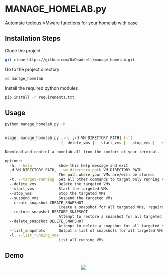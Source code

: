 
# MANAGE_HOMELAB.py

Automate tedious VMware functions for your homelab with ease


## Installation Steps

Clone the project

```bash
git clone https://github.com/0xDeadcell/manage_homelab.git
```

Go to the project directory

```bash
cd manage_homelab
```

Install the required python modules

```bash
pip install -r requirements.txt
```

## Usage

```bash
python manage_homelab.py -h


usage: manage_homelab.py [-h] [-d VM_DIRECTORY_PATH] [-t]
                         (--delete_vms | --start_vms | --stop_vms | --suspend_vms | --create_snapshot CREATE_SNAPSHOT | --restore_snapshot RESTORE_SNAPSHOT | --delete_snapshot DELETE_SNAPSHOT | --list_snapshots | -l)

Download and control a homelab all from the comfort of your terminal.

options:
  -h, --help            show this help message and exit
  -d VM_DIRECTORY_PATH, --vm_directory_path VM_DIRECTORY_PATH
                        The path where your VMs are/will be stored.
  -t, --target-running  Set all other commands to target only running VMs
  --delete_vms          Delete the targeted VMs
  --start_vms           Start the targeted VMs
  --stop_vms            Stop the targeted VMs
  --suspend_vms         Suspend the targeted VMs
  --create_snapshot CREATE_SNAPSHOT
                        Create a snapshot for all targeted VMs, requires a snapshot name
  --restore_snapshot RESTORE_SNAPSHOT
                        Attempt to restore a snapshot for all targeted VMs, requires a snapshot name
  --delete_snapshot DELETE_SNAPSHOT
                        Attempt to delete a snapshot for all targeted VMs, requires a snapshot name
  --list_snapshots      Output a list of snapshots for all targeted VMs
  -l, --list_running_vms
                        List all running VMs
```

## Demo
<p align="center"><img src="/images/render_compressed.gif?raw=true"/></p>
